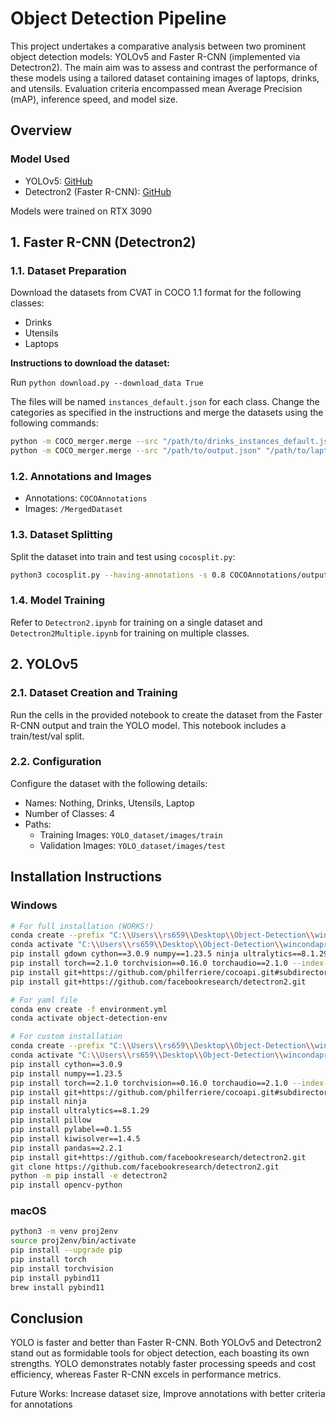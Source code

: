 # Object Detection Pipeline

This project undertakes a comparative analysis between two prominent object detection models: YOLOv5 and Faster R-CNN (implemented via Detectron2). The main aim was to assess and contrast the performance of these models using a tailored dataset containing images of laptops, drinks, and utensils. Evaluation criteria encompassed mean Average Precision (mAP), inference speed, and model size.

## Overview

### Model Used

- YOLOv5: [GitHub](https://github.com/ultralytics/yolov5)
- Detectron2 (Faster R-CNN): [GitHub](https://github.com/facebookresearch/detectron2)

Models were trained on RTX 3090

## 1. Faster R-CNN (Detectron2)

### 1.1. Dataset Preparation

Download the datasets from CVAT in COCO 1.1 format for the following classes:
- Drinks
- Utensils
- Laptops

**Instructions to download the dataset:**

Run `python download.py --download_data True`

The files will be named `instances_default.json` for each class. Change the categories as specified in the instructions and merge the datasets using the following commands:

```bash
python -m COCO_merger.merge --src "/path/to/drinks_instances_default.json" "/path/to/utensils_instances_default.json" --out "/path/to/output.json"
python -m COCO_merger.merge --src "/path/to/output.json" "/path/to/laptops_instances_default.json" --out "/path/to/output.json"
```

### 1.2. Annotations and Images

- Annotations: `COCOAnnotations`
- Images: `/MergedDataset`

### 1.3. Dataset Splitting

Split the dataset into train and test using `cocosplit.py`:

```bash
python3 cocosplit.py --having-annotations -s 0.8 COCOAnnotations/output.json COCOAnnotations/trainnew.json COCOAnnotations/testnew.json
```

### 1.4. Model Training

Refer to `Detectron2.ipynb` for training on a single dataset and `Detectron2Multiple.ipynb` for training on multiple classes.

## 2. YOLOv5

### 2.1. Dataset Creation and Training

Run the cells in the provided notebook to create the dataset from the Faster R-CNN output and train the YOLO model. This notebook includes a train/test/val split.

### 2.2. Configuration

Configure the dataset with the following details:
- Names: Nothing, Drinks, Utensils, Laptop
- Number of Classes: 4
- Paths:
    - Training Images: `YOLO_dataset/images/train`
    - Validation Images: `YOLO_dataset/images/test`

## Installation Instructions

### Windows

```bash
# For full installation (WORKS!)
conda create --prefix "C:\\Users\\rs659\\Desktop\\Object-Detection\\wincondaprojenv" python=3.9
conda activate "C:\\Users\\rs659\\Desktop\\Object-Detection\\wincondaprojenv"
pip install gdown cython==3.0.9 numpy==1.23.5 ninja ultralytics==8.1.29 pillow pylabel==0.1.55 kiwisolver==1.4.5 pandas==2.2.1
pip install torch==2.1.0 torchvision==0.16.0 torchaudio==2.1.0 --index-url https://download.pytorch.org/whl/cu121
pip install git+https://github.com/philferriere/cocoapi.git#subdirectory=PythonAPI
pip install git+https://github.com/facebookresearch/detectron2.git

# For yaml file
conda env create -f environment.yml
conda activate object-detection-env

# For custom installation
conda create --prefix "C:\\Users\\rs659\\Desktop\\Object-Detection\\wincondaprojenv" python=3.9
conda activate "C:\\Users\\rs659\\Desktop\\Object-Detection\\wincondaprojenv"
pip install cython==3.0.9
pip install numpy==1.23.5
pip install torch==2.1.0 torchvision==0.16.0 torchaudio==2.1.0 --index-url https://download.pytorch.org/whl/cu121
pip install git+https://github.com/philferriere/cocoapi.git#subdirectory=PythonAPI
pip install ninja
pip install ultralytics==8.1.29
pip install pillow
pip install pylabel==0.1.55
pip install kiwisolver==1.4.5
pip install pandas==2.2.1
pip install git+https://github.com/facebookresearch/detectron2.git
git clone https://github.com/facebookresearch/detectron2.git
python -m pip install -e detectron2
pip install opencv-python
```

### macOS

```bash
python3 -m venv proj2env
source proj2env/bin/activate
pip install --upgrade pip
pip install torch
pip install torchvision
pip install pybind11
brew install pybind11
```

## Conclusion

YOLO is faster and better than Faster R-CNN. Both YOLOv5 and Detectron2 stand out as formidable tools for object detection, each boasting its own strengths. YOLO demonstrates notably faster processing speeds and cost efficiency, whereas Faster R-CNN excels in performance metrics.

Future Works:
Increase dataset size, Improve annotations with better criteria for annotations